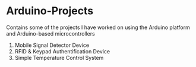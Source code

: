 # Arduino-Projects
Contains some of the projects I have worked on using the Arduino platform and Arduino-based microcontrollers
1. Mobile Signal Detector Device
2. RFID & Keypad Authentification Device
3. Simple Temperature Control System
